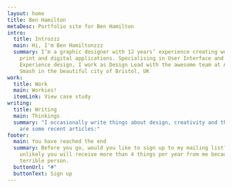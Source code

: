 ```yaml
---
layout: home
title: Ben Hamilton
metaDesc: Portfolio site for Ben Hamilton
intro:
  title: Introzzz
  main: Hi, I'm Ben Hamiltonzzz
  summary: I’m a graphic designer with 12 years’ experience creating works for
    print and digital applications. Specialising in User Interface and User
    Experience design, I work as Design Lead with the awesome team at Atomic
    Smash in the beautiful city of Bristol, UK
work:
  title: Work
  main: Workies!
  itemLink: View case study
writing:
  title: Writing
  main: Thinkings
  summary: "I occasionally write things about design, creativity and the web. Here
    are some recent articles:"
footer:
  main: You have reached the end
  summary: Before you go, would you like to sign up to my mailing list? It is very
    unlikely you will receive more than 4 things per year from me because I am a
    terrible person.
  buttonUrl: "#"
  buttonText: Sign up
---
```

